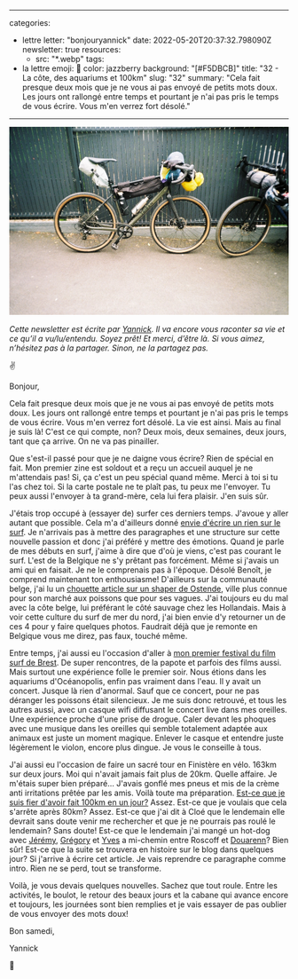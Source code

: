 
---
categories:
- lettre
letter: "bonjouryannick"
date: 2022-05-20T20:37:32.798090Z
newsletter: true
resources:
  - src: "*.webp"
tags:
- la lettre
emoji: 💌
color: jazzberry
background: "[#F5DBCB]"
title: "32 - La côte, des aquariums et 100km"
slug: "32"
summary: "Cela fait presque deux mois que je ne vous ai pas envoyé de petits mots doux. Les jours ont rallongé entre temps et pourtant je n'ai pas pris le temps de vous écrire. Vous m'en verrez fort désolé."
---
![22x29-0505-02.jpeg](22x29-0505-02.webp)

*Cette newsletter est écrite par [Yannick](https://yannickschutz.com). Il va encore vous raconter sa vie et ce qu’il a vu/lu/entendu. Soyez prêt! Et merci, d’être là. Si vous aimez, n’hésitez pas à la partager. Sinon, ne la partagez pas.*

✌

Bonjour,

Cela fait presque deux mois que je ne vous ai pas envoyé de petits mots doux. Les jours ont rallongé entre temps et pourtant je n'ai pas pris le temps de vous écrire. Vous m'en verrez fort désolé. La vie est ainsi. Mais au final je suis là! C'est ce qui compte, non? Deux mois, deux semaines, deux jours, tant que ça arrive. On ne va pas pinailler.

Que s'est-il passé pour que je ne daigne vous écrire? Rien de spécial en fait. Mon premier zine est soldout et a reçu un accueil auquel je ne m'attendais pas! Si, ça c'est un peu spécial quand même. Merci à toi si tu l'as chez toi. Si la carte postale ne te plaît pas, tu peux me l'envoyer. Tu peux aussi l'envoyer à ta grand-mère, cela lui fera plaisir. J'en suis sûr.

J'étais trop occupé à (essayer de) surfer ces derniers temps. J'avoue y aller autant que possible. Cela m'a d'ailleurs donné [envie d'écrire un rien sur le surf](https://yannickschutz.com/le-surf). Je n'arrivais pas à mettre des paragraphes et une structure sur cette nouvelle passion et donc j'ai préféré y mettre des émotions. Quand je parle de mes débuts en surf, j'aime à dire que d'où je viens, c'est pas courant le surf. L'est de la Belgique ne s'y prêtant pas forcément. Même si j'avais un ami qui en faisait. Je ne le comprenais pas à l'époque. Désolé Benoît, je comprend maintenant ton enthousiasme! D'ailleurs sur la communauté belge, j'ai lu un [chouette article sur un shaper de Ostende](https://www.vice.com/fr/article/g5q943/atelier-de-planches-surf-ostende), ville plus connue pour son marché aux poissons que pour ses vagues. J'ai toujours eu du mal avec la côte belge, lui préférant le côté sauvage chez les Hollandais. Mais à voir cette culture du surf de mer du nord, j'ai bien envie d'y retourner un de ces 4 pour y faire quelques photos. Faudrait déjà que je remonte en Belgique vous me direz, pas faux, touché même.

Entre temps, j'ai aussi eu l'occasion d'aller à [mon premier festival du film surf de Brest](https://brestsurffilmfestival.com). De super rencontres, de la papote et parfois des films aussi. Mais surtout une expérience folle le premier soir. Nous étions dans les aquariums d'Océanopolis, enfin pas vraiment dans l'eau. Il y avait un concert. Jusque là rien d'anormal. Sauf que ce concert, pour ne pas déranger les poissons était silencieux. Je me suis donc retrouvé, et tous les autres aussi, avec un casque wifi diffusant le concert live dans mes oreilles. Une expérience proche d'une prise de drogue. Caler devant les phoques avec une musique dans les oreilles qui semble totalement adaptée aux animaux est juste un moment magique. Enlever le casque et entendre juste légèrement le violon, encore plus dingue. Je vous le conseille à tous.

J'ai aussi eu l'occasion de faire un sacré tour en Finistère en vélo. 163km sur deux jours. Moi qui n'avait jamais fait plus de 20km. Quelle affaire. Je m'étais super bien préparé... J'avais gonflé mes pneus et mis de la crème anti irritations prêtée par les amis. Voilà toute ma préparation. [Est-ce que je suis fier d'avoir fait 100km en un jour?](https://www.komoot.com/tour/763561273?ref=wtd) Assez. Est-ce que je voulais que cela s'arrête après 80km? Assez. Est-ce que j'ai dit à Cloé que le lendemain elle devrait sans doute venir me rechercher et que je ne pourrais pas roulé le lendemain? Sans doute! Est-ce que le lendemain j'ai mangé un hot-dog avec [Jérémy](https://jeremyjanin.com), [Grégory](https://gregorymignard.com) et [Yves](https://yvesquere.com) a mi-chemin entre Roscoff et [Douarenn](https://douarenn.fr)? Bien sûr! Est-ce que la suite se trouvera en histoire sur le blog dans quelques jour? Si j'arrive à écrire cet article. Je vais reprendre ce paragraphe comme intro. Rien ne se perd, tout se transforme.

Voilà, je vous devais quelques nouvelles. Sachez que tout roule. Entre les activités, le boulot, le retour des beaux jours et la cabane qui avance encore et toujours, les journées sont bien remplies et je vais essayer de pas oublier de vous envoyer des mots doux!

Bon samedi,

Yannick

💌
